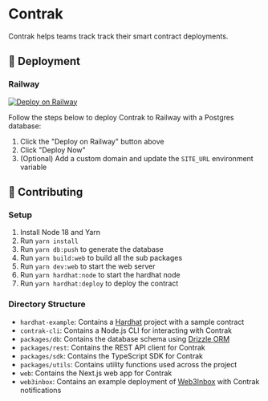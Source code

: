 # Contrak

Contrak helps teams track track their smart contract deployments.

## 🚀 Deployment

### Railway

[![Deploy on Railway](https://railway.app/button.svg)](https://railway.app/template/AEqvSh?referralCode=kMU60t)

Follow the steps below to deploy Contrak to Railway with a Postgres database:

1. Click the "Deploy on Railway" button above
2. Click "Deploy Now"
3. (Optional) Add a custom domain and update the `SITE_URL` environment variable

## 👷 Contributing

### Setup

1. Install Node 18 and Yarn
2. Run `yarn install`
3. Run `yarn db:push` to generate the database
4. Run `yarn build:web` to build all the sub packages
5. Run `yarn dev:web` to start the web server
6. Run `yarn hardhat:node` to start the hardhat node
7. Run `yarn hardhat:deploy` to deploy the contract

### Directory Structure

- `hardhat-example`: Contains a [Hardhat](https://hardhat.org/) project with a sample contract
- `contrak-cli`: Contains a Node.js CLI for interacting with Contrak
- `packages/db`: Contains the database schema using [Drizzle ORM](https://orm.drizzle.team/)
- `packages/rest`: Contains the REST API client for Contrak
- `packages/sdk`: Contains the TypeScript SDK for Contrak
- `packages/utils`: Contains utility functions used across the project
- `web`: Contains the Next.js web app for Contrak
- `web3inbox`: Contains an example deployment of [Web3Inbox](https://web3inbox.com/) with Contrak notifications
